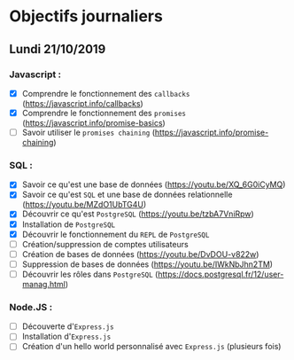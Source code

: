 # Objectifs journaliers

## Lundi 21/10/2019

### Javascript :

- [x] Comprendre le fonctionnement des `callbacks` (https://javascript.info/callbacks)
- [x] Comprendre le fonctionnement des `promises` (https://javascript.info/promise-basics)
- [ ] Savoir utiliser le `promises chaining` (https://javascript.info/promise-chaining)

### SQL :

- [x] Savoir ce qu'est une base de données (https://youtu.be/XQ_6G0iCyMQ)
- [x] Savoir ce qu'est `SQL` et une base de données relationnelle (https://youtu.be/MZdO1UbTG4U)
- [x] Découvrir ce qu'est `PostgreSQL` (https://youtu.be/tzbA7VniRpw)
- [x] Installation de `PostgreSQL`
- [x] Découvrir le fonctionnement du `REPL` de `PostgreSQL`
- [ ] Création/suppression de comptes utilisateurs
- [ ] Création de bases de données (https://youtu.be/DvDOU-v822w)
- [ ] Suppression de bases de données (https://youtu.be/IWkNbJhn2TM)
- [ ] Découvrir les rôles dans `PostgreSQL` (https://docs.postgresql.fr/12/user-manag.html)

### Node.JS :

- [ ] Découverte d'`Express.js`
- [ ] Installation d'`Express.js`
- [ ] Création d'un hello world personnalisé avec `Express.js` (plusieurs fois)
